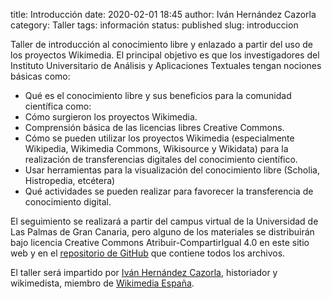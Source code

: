 title: Introducción
date: 2020-02-01 18:45
author: Iván Hernández Cazorla
category: Taller
tags: información
status: published
slug: introduccion

Taller de introducción al conocimiento libre y enlazado a partir del uso de los
 proyectos Wikimedia. El principal objetivo es que los investigadores del
 Instituto Universitario de Análisis y Aplicaciones Textuales tengan nociones
 básicas como:

  - Qué es el conocimiento libre y sus beneficios para la comunidad científica como:
  - Cómo surgieron los proyectos Wikimedia.
  - Comprensión básica de las licencias libres Creative Commons.
  - Cómo se pueden utilizar los proyectos Wikimedia (especialmente Wikipedia,
 Wikimedia Commons, Wikisource y Wikidata) para la realización de transferencias
 digitales del conocimiento científico.
  - Usar herramientas para la visualización del conocimiento libre (Scholia,
 Histropedia, etcétera)
  - Qué actividades se pueden realizar para favorecer la transferencia de
 conocimiento digital.

El seguimiento se realizará a partir del campus virtual de la Universidad de Las
 Palmas de Gran Canaria, pero alguno de los materiales se distribuirán bajo licencia
 Creative Commons Atribuir-CompartirIgual 4.0 en este sitio web y en el [repositorio de GitHub](https://github.com/taller-iatext-transferencia-digital-wikimedia)
 que contiene todos los archivos.

El taller será impartido por [Iván Hernández Cazorla](https://ivanhercaz.com),
 historiador y wikimedista, miembro de [Wikimedia España](https://wikimedia.es).
